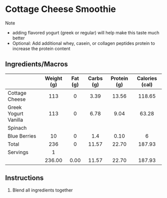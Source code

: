 # Cottage Cheese Smoothie

> [!NOTE]
> - adding flavored yogurt (greek or regular) will help make this taste much better
> - Optional: Add additional whey, casein, or collagen peptides protein to increase the protein content 

## Ingredients/Macros

|                      | Weight (g) | Fat (g) | Carbs (g) | Protein (g) | Calories (cal) |
| -------------------- | :--------: | :-----: | :-------: | :---------: | :------------: |
| Cottage Cheese       |    113     |    0    |   3.39    |    13.56    |     118.65     |
| Greek Yogurt Vanilla |    113     |    0    |   6.78    |    9.04     |     63.28      |
| Spinach              |            |         |           |             |                |
| Blue Berries         |     10     |    0    |    1.4    |    0.10     |       6        |
| Total                |    236     |    0    |   11.57   |    22.70    |     187.93     |
| Servings             |     1      |         |           |             |                |
|                      |   236.00   |  0.00   |   11.57   |    22.70    |     187.93     |
## Instructions

1. Blend all ingredients together

